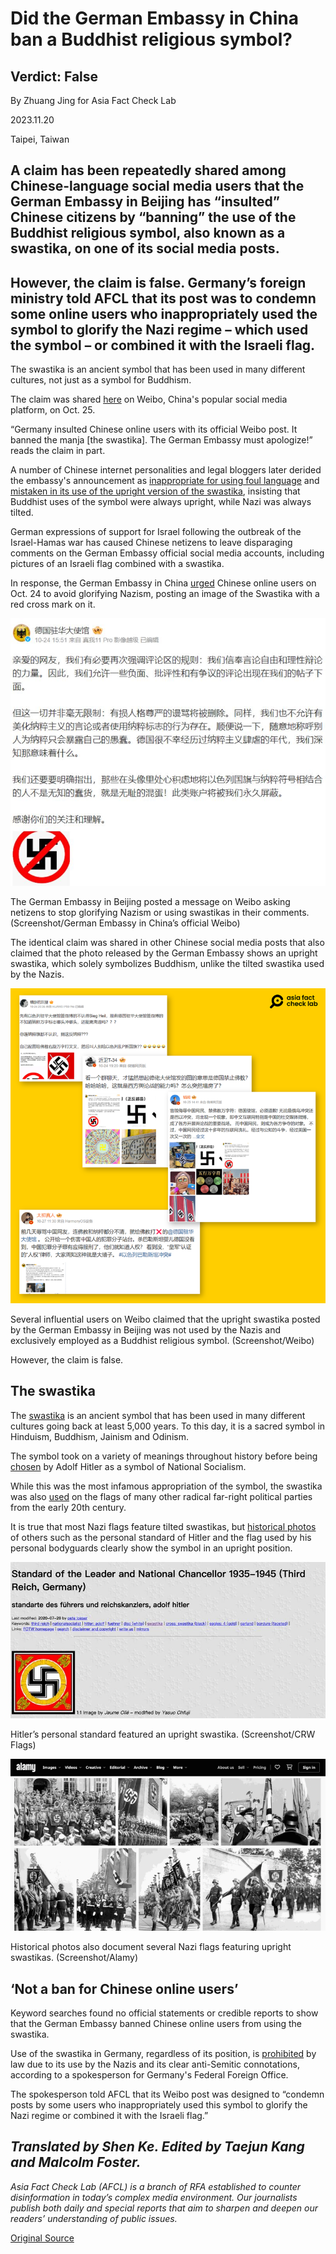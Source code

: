 # Did the German Embassy in China ban a Buddhist religious symbol?

## Verdict: False

By Zhuang Jing for Asia Fact Check Lab

2023.11.20

Taipei, Taiwan

## A claim has been repeatedly shared among Chinese-language social media users that the German Embassy in Beijing has “insulted” Chinese citizens by “banning” the use of the Buddhist religious symbol, also known as a swastika, on one of its social media posts.

## However, the claim is false. Germany’s foreign ministry told AFCL that its post was to condemn some online users who inappropriately used the symbol to glorify the Nazi regime – which used the symbol – or combined it with the Israeli flag.

The swastika is an ancient symbol that has been used in many different cultures, not just as a symbol for Buddhism.

The claim was shared [here](https://web.archive.org/web/20231113075612/https://m.weibo.cn/detail/4960740170272428) on Weibo, China's popular social media platform, on Oct. 25.

“Germany insulted Chinese online users with its official Weibo post. It banned the manja [the swastika]. The German Embassy must apologize!” reads the claim in part.

A number of Chinese internet personalities and legal bloggers later derided the embassy's announcement as [inappropriate for using foul language](https://weibo.com/1989660417/NpnCDFBvi?type=repost) and  [mistaken in its use of the upright version of the swastika](https://m.weibo.cn/detail/4960740170272428), insisting that Buddhist uses of the symbol were always upright, while Nazi was always tilted.

German expressions of support for Israel following the outbreak of the Israel-Hamas war has caused Chinese netizens to leave disparaging comments on the German Embassy official social media accounts, including pictures of an Israeli flag combined with a swastika.

In response, the German Embassy in China [urged](https://weibo.com/2209621235/Npla4n81V) Chinese online users on Oct. 24 to avoid glorifying Nazism, posting an image of the Swastika with a red cross mark on it.

![1.png](images/KGH2RFTDHKQ2LBEX27X7LZSTZQ.png)

The German Embassy in Beijing posted a message on Weibo asking netizens to stop glorifying Nazism or using swastikas in their comments. (Screenshot/German Embassy in China’s official Weibo)

The identical claim was shared in other Chinese social media posts that also claimed that the photo released by the German Embassy shows an upright swastika, which solely symbolizes Buddhism, unlike the tilted swastika used by the Nazis.

![2.png](images/E74XJ6FSP2CKVUS4JTZNXCKKJM.png)

Several influential users on Weibo claimed that the upright swastika posted by the German Embassy in Beijing was not used by the Nazis and exclusively employed as a Buddhist religious symbol. (Screenshot/Weibo)

However, the claim is false.

## The swastika

The [swastika](https://web.archive.org/web/20231113084651/https://encyclopedia.ushmm.org/content/en/article/history-of-the-swastika) is an ancient symbol that has been used in many different cultures going back at least 5,000 years. To this day, it is a sacred symbol in Hinduism, Buddhism, Jainism and Odinism.

The symbol took on a variety of meanings throughout history before being [chosen](https://web.archive.org/web/20231113084651/https://encyclopedia.ushmm.org/content/en/article/history-of-the-swastika) by Adolf Hitler as a symbol of National Socialism.

While this was the most infamous appropriation of the symbol, the swastika was also [used](https://web.archive.org/web/20231113084745/https://www.crwflags.com/fotw/flags/keywords.html#swastika) on the flags of many other radical far-right political parties from the early 20th century.

It is true that most Nazi flags feature tilted swastikas, but [historical photos](https://www.alamy.com/stock-photo/deutschland-erwache.html?blackwhite=1&sortBy=relevant) of others such as the personal standard of Hitler and the flag used by his personal bodyguards clearly show the symbol in an upright position.

![3.png](images/EGLDF3FOHR6FBP4FXPHVAKQ5W4.png)

Hitler’s personal standard featured an upright swastika. (Screenshot/CRW Flags)

![4.png](images/VLYLCTYW2ULIVRXK55NBCFUUII.png)

Historical photos also document several Nazi flags featuring upright swastikas. (Screenshot/Alamy)

## ‘Not a ban for Chinese online users’

Keyword searches found no official statements or credible reports to show that the German Embassy banned Chinese online users from using the swastika.

Use of the swastika in Germany, regardless of its position, is [prohibited](https://web.archive.org/web/20231113085439/https://www.dw.com/en/germanys-confusing-rules-on-swastikas-and-nazi-symbols/a-45063547) by law due to its use by the Nazis and its clear anti-Semitic connotations, according to a spokesperson for Germany's Federal Foreign Office.

The spokesperson told AFCL that its Weibo post was designed to “condemn posts by some users who inappropriately used this symbol to glorify the Nazi regime or combined it with the Israeli flag.”

## *Translated by Shen Ke. Edited by Taejun Kang and Malcolm Foster.*

*Asia Fact Check Lab (AFCL) is a branch of RFA established to counter disinformation in today’s complex media environment. Our journalists publish both daily and special reports that aim to sharpen and deepen our readers’ understanding of public issues.*



[Original Source](https://www.rfa.org/english/news/afcl/fact-check-swastika-11202023153639.html)